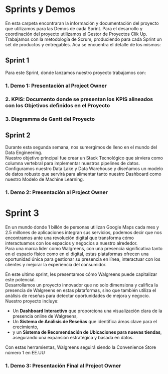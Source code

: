 # Sprints y Demos

En esta carpeta encontraran la información y documentación del proyecto que utilizamos para las Demos de cada Sprint.
Para el desarrollo y coordinación del proyecto utilizamos el Gestor de Proyectos Clik Up.
Trabajamos con la metodología de Scrum, produciendo para cada Sprint un set de productos y entregables.
Aca se encuentra el detalle de los mismos:<br>

## Sprint 1

Para este Sprint, donde lanzamos nuestro proyecto trabajamos con:

### 1. Demo 1: Presentación al Project Owner

### 2. KPIS: Documento donde se presentan los KPIS alineados con los Objetivos definidos en el Proyecto

### 3. Diagramma de Gantt del Proyecto

## Sprint 2

Durante esta segunda semana, nos sumergimos de lleno en el mundo del Data Engineering.
<br>
Nuestro objetivo principal fue crear un Stack Tecnológico que sirviera como columna vertebral para implementar nuestros pipelines de datos.<br>
Configuramos nuestro Data Lake y Data Warehouse y diseñamos un modelo de datos robusto que servirá para alimentar tanto nuestro Dashboard como nuestro Modelo de Machine Learning.<br>

### 1. Demo 2: Presentación al Project Owner

# Sprint 3

En un mundo donde 1 billón de personas utilizan Google Maps cada mes y 2.5 millones de aplicaciones integran sus servicios, podemos decir que nos encontramos ante una revolución digital que transforma cómo interactuamos con los espacios y negocios a nuestro alrededor.
<br>
Para una marca líder como Walgreens, con una presencia significativa tanto en el espacio físico como en el digital, estas plataformas ofrecen una oportunidad única para gestionar su presencia en línea, interactuar con los clientes y mejorar la experiencia del consumidor.

En este ultimo sprint, les presentamos cómo Walgreens puede capitalizar este potencial. <br>
Desarrollamos un proyecto innovador que no solo dimensiona y califica la presencia de Walgreens en estas plataformas, sino que también utiliza el análisis de reseñas para detectar oportunidades de mejora y negocio.<br>
Nuestro proyecto incluye:<br>

- Un **Dashboard Interactivo** que proporciona una visualización clara de la presencia online de Walgreens,<br>
- Un **Sistema de Análisis de Reseñas** que identifica áreas clave para el crecimiento,<br>
- y un **Sistema de Recomendación de Ubicaciones para nuevas tiendas**, asegurando una expansión estratégica y basada en datos.<br>

Con estas herramientas, Walgreens seguirá siendo la Convenience Store número 1 en EE.UU

### 1. Demo 3: Presentación Final al Project Owner
